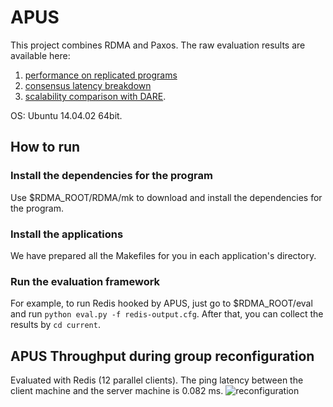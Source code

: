 # APUS

This project combines RDMA and Paxos. The raw evaluation results are available here:  
1. [performance on replicated programs](https://docs.google.com/spreadsheets/d/1MvrqbfpKeLdDNBBNahvRja3pGs5ilBgtL7p-QUyhYwk/edit#gid=0)  
2. [consensus latency breakdown](https://docs.google.com/spreadsheets/d/1MvrqbfpKeLdDNBBNahvRja3pGs5ilBgtL7p-QUyhYwk/edit#gid=976109886)  
3. [scalability comparison with DARE](https://docs.google.com/spreadsheets/d/1MvrqbfpKeLdDNBBNahvRja3pGs5ilBgtL7p-QUyhYwk/edit#gid=780560038).
  
OS: Ubuntu 14.04.02 64bit.
## How to run
### Install the dependencies for the program
Use $RDMA_ROOT/RDMA/mk to download and install the dependencies for the program.
### Install the applications
We have prepared all the Makefiles for you in each application's directory.
### Run the evaluation framework
For example, to run Redis hooked by APUS, just go to $RDMA_ROOT/eval and run `python eval.py -f redis-output.cfg`. After that, you can collect the results by `cd current`.
## APUS Throughput during group reconfiguration
Evaluated with Redis (12 parallel clients). The ping latency between the client machine and the server machine is 0.082 ms.
![reconfiguration](https://github.com/icdcs17-p256/apus/blob/master/extra-figures/reconfiguration.png)
